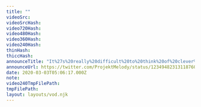 ```yaml
---
title: ""
videoSrc: 
videoSrcHash: 
video720Hash: 
video480Hash: 
video360Hash: 
video240Hash: 
thinHash: 
thiccHash: 
announceTitle: "It%27s%20really%20difficult%20to%20think%20of%20clever%20things%20to%20say%2C%20but%20I%20am%20online%20and%20you%20should%20join%20me%21%20lol"
announceUrl: https://twitter.com/ProjektMelody/status/1234948231311876096
date: 2020-03-03T05:06:17.000Z
note: 
video240TmpFilePath: 
tmpFilePath: 
layout: layouts/vod.njk
---
```


